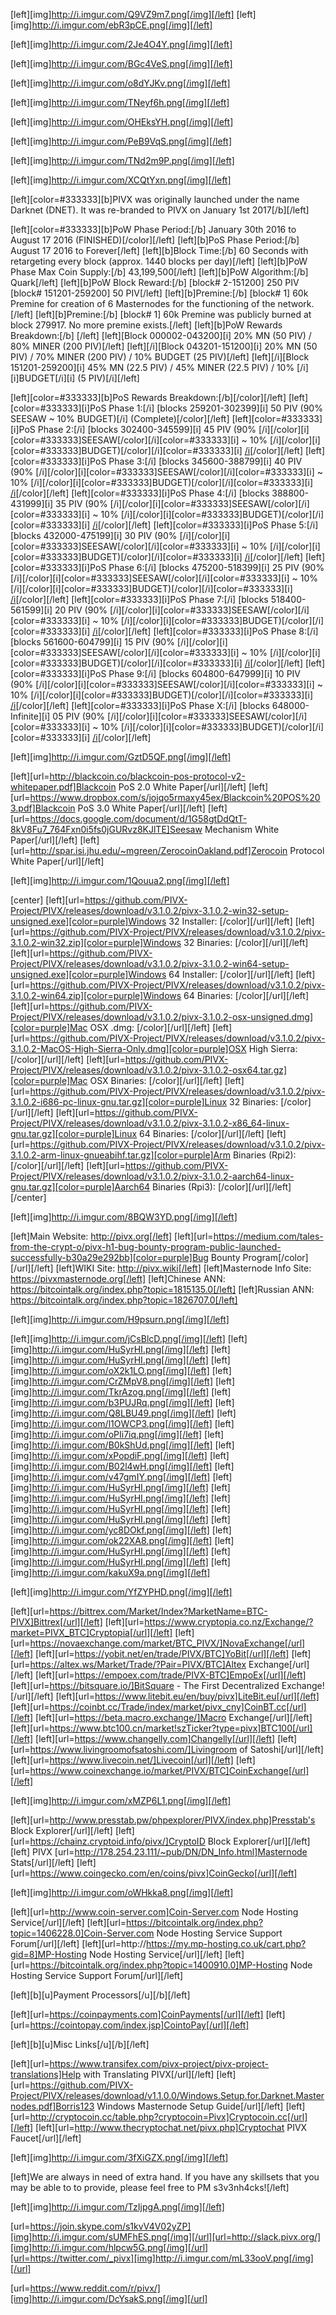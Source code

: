 [left][img]http://i.imgur.com/Q9VZ9m7.png[/img][/left]
[left][img]http://i.imgur.com/ebR3pCE.png[/img][/left]

[left][img]http://i.imgur.com/2Je4O4Y.png[/img][/left]

[left][img]http://i.imgur.com/BGc4VeS.png[/img][/left]

[left][img]http://i.imgur.com/o8dYJKv.png[/img][/left]

[left][img]http://i.imgur.com/TNeyf6h.png[/img][/left]

[left][img]http://i.imgur.com/OHEksYH.png[/img][/left]

[left][img]http://i.imgur.com/PeB9VqS.png[/img][/left]

[left][img]http://i.imgur.com/TNd2m9P.png[/img][/left]

[left][img]http://i.imgur.com/XCQtYxn.png[/img][/left]

[left][color=#333333][b]PIVX was originally launched under the name Darknet (DNET). It was re-branded to PIVX on January 1st 2017[/b][/left]

[left][color=#333333][b]PoW Phase Period:[/b] January 30th 2016 to August 17 2016 (FINISHED)[/color][/left]
[left][b]PoS Phase Period:[/b] August 17 2016 to Forever[/left]
[left][b]Block Time:[/b] 60 Seconds with retargeting every block (approx. 1440 blocks per day)[/left]
[left][b]PoW Phase Max Coin Supply:[/b] 43,199,500[/left]
[left][b]PoW Algorithm:[/b] Quark[/left]
[left][b]PoW Block Reward:[/b] [block# 2-151200] 250 PIV [block# 151201-259200] 50 PIV[/left]
[left][b]Premine:[/b] [block# 1] 60k Premine for creation of 6 Masternodes for the functioning of the network.[/left]
[left][b]Premine:[/b] [block# 1] 60k Premine was publicly burned at block 279917. No more premine exists.[/left]
[left][b]PoW Rewards Breakdown:[/b] [/left]
[left][Block 000002-043200][i] 20% MN (50 PIV) / 80% MINER (200 PIV)[/left]
[left][/i][Block 043201-151200][i] 20% MN (50 PIV) / 70% MINER (200 PIV) / 10% BUDGET (25 PIV)[/left]
[left][/i][Block 151201-259200][i] 45% MN (22.5 PIV) / 45% MINER (22.5 PIV) / 10% [/i][i]BUDGET[/i][i] (5 PIV)[/i][/left]

[left][color=#333333][b]PoS Rewards Breakdown:[/b][/color][/left]
[left][color=#333333][i]PoS Phase 1:[/i] [blocks 259201-302399][i] 50 PIV (90% SEESAW ~ 10% BUDGET)[/i] (Complete)[/color][/left]
[left][color=#333333][i]PoS Phase 2:[/i] [blocks 302400-345599][i] 45 PIV (90% [/i][/color][i][color=#333333]SEESAW[/color][/i][color=#333333][i] ~ 10% [/i][/color][i][color=#333333]BUDGET)[/color][/i][color=#333333][i] [/i](Complete)[/color][/left]
[left][color=#333333][i]PoS Phase 3:[/i] [blocks 345600-388799][i] 40 PIV (90% [/i][/color][i][color=#333333]SEESAW[/color][/i][color=#333333][i] ~ 10% [/i][/color][i][color=#333333]BUDGET)[/color][/i][color=#333333][i] [/i](Complete)[/color][/left]
[left][color=#333333][i]PoS Phase 4:[/i] [blocks 388800-431999][i] 35 PIV (90% [/i][/color][i][color=#333333]SEESAW[/color][/i][color=#333333][i] ~ 10% [/i][/color][i][color=#333333]BUDGET)[/color][/i][color=#333333][i] [/i](Complete)[/color][/left]
[left][color=#333333][i]PoS Phase 5:[/i] [blocks 432000-475199][i] 30 PIV (90% [/i][/color][i][color=#333333]SEESAW[/color][/i][color=#333333][i] ~ 10% [/i][/color][i][color=#333333]BUDGET)[/color][/i][color=#333333][i] [/i](Complete)[/color][/left]
[left][color=#333333][i]PoS Phase 6:[/i] [blocks 475200-518399][i] 25 PIV (90% [/i][/color][i][color=#333333]SEESAW[/color][/i][color=#333333][i] ~ 10% [/i][/color][i][color=#333333]BUDGET)[/color][/i][color=#333333][i] [/i](Complete)[/color][/left]
[left][color=#333333][i]PoS Phase 7:[/i] [blocks 518400-561599][i] 20 PIV (90% [/i][/color][i][color=#333333]SEESAW[/color][/i][color=#333333][i] ~ 10% [/i][/color][i][color=#333333]BUDGET)[/color][/i][color=#333333][i] [/i](Complete)[/color][/left]
[left][color=#333333][i]PoS Phase 8:[/i] [blocks 561600-604799][i] 15 PIV (90% [/i][/color][i][color=#333333]SEESAW[/color][/i][color=#333333][i] ~ 10% [/i][/color][i][color=#333333]BUDGET)[/color][/i][color=#333333][i] [/i](Complete)[/color][/left]
[left][color=#333333][i]PoS Phase 9:[/i] [blocks 604800-647999][i] 10 PIV (90% [/i][/color][i][color=#333333]SEESAW[/color][/i][color=#333333][i] ~ 10% [/i][/color][i][color=#333333]BUDGET)[/color][/i][color=#333333][i] [/i](Complete)[/color][/left]
[left][color=#333333][i]PoS Phase X:[/i] [blocks 648000-Infinite][i] 05 PIV (90% [/i][/color][i][color=#333333]SEESAW[/color][/i][color=#333333][i] ~ 10% [/i][/color][i][color=#333333]BUDGET)[/color][/i][color=#333333][i] [/i](In-Progress)[/color][/left]

[left][img]http://i.imgur.com/GztD5QF.png[/img][/left]

[left][url=http://blackcoin.co/blackcoin-pos-protocol-v2-whitepaper.pdf]Blackcoin PoS 2.0 White Paper[/url][/left]
[left][url=https://www.dropbox.com/s/jojqo5rmaxy45ex/Blackcoin%20POS%203.pdf]Blackcoin PoS 3.0 White Paper[/url][/left]
[left][url=https://docs.google.com/document/d/1G58gtDdQtT-8kV8Fu7_764Fxn0i5fs0jGURvz8KJlTE]Seesaw Mechanism White Paper[/url][/left]
[left][url=http://spar.isi.jhu.edu/~mgreen/ZerocoinOakland.pdf]Zerocoin Protocol White Paper[/url][/left]

[left][img]http://i.imgur.com/1Qouua2.png[/img][/left]

[center]
[left][url=https://github.com/PIVX-Project/PIVX/releases/download/v3.1.0.2/pivx-3.1.0.2-win32-setup-unsigned.exe][color=purple]Windows 32 Installer: [/color][/url][/left]
[left][url=https://github.com/PIVX-Project/PIVX/releases/download/v3.1.0.2/pivx-3.1.0.2-win32.zip][color=purple]Windows 32 Binaries: [/color][/url][/left]
[left][url=https://github.com/PIVX-Project/PIVX/releases/download/v3.1.0.2/pivx-3.1.0.2-win64-setup-unsigned.exe][color=purple]Windows 64 Installer: [/color][/url][/left]
[left][url=https://github.com/PIVX-Project/PIVX/releases/download/v3.1.0.2/pivx-3.1.0.2-win64.zip][color=purple]Windows 64 Binaries: [/color][/url][/left]
[left][url=https://github.com/PIVX-Project/PIVX/releases/download/v3.1.0.2/pivx-3.1.0.2-osx-unsigned.dmg][color=purple]Mac OSX .dmg: [/color][/url][/left]
[left][url=https://github.com/PIVX-Project/PIVX/releases/download/v3.1.0.2/pivx-3.1.0.2-MacOS-High-Sierra-Only.dmg][color=purple]OSX High Sierra: [/color][/url][/left]
[left][url=https://github.com/PIVX-Project/PIVX/releases/download/v3.1.0.2/pivx-3.1.0.2-osx64.tar.gz][color=purple]Mac OSX Binaries: [/color][/url][/left]
[left][url=https://github.com/PIVX-Project/PIVX/releases/download/v3.1.0.2/pivx-3.1.0.2-i686-pc-linux-gnu.tar.gz][color=purple]Linux 32 Binaries: [/color][/url][/left]
[left][url=https://github.com/PIVX-Project/PIVX/releases/download/v3.1.0.2/pivx-3.1.0.2-x86_64-linux-gnu.tar.gz][color=purple]Linux 64 Binaries: [/color][/url][/left]
[left][url=https://github.com/PIVX-Project/PIVX/releases/download/v3.1.0.2/pivx-3.1.0.2-arm-linux-gnueabihf.tar.gz][color=purple]Arm Binaries (Rpi2): [/color][/url][/left]
[left][url=https://github.com/PIVX-Project/PIVX/releases/download/v3.1.0.2/pivx-3.1.0.2-aarch64-linux-gnu.tar.gz][color=purple]Aarch64 Binaries (Rpi3): [/color][/url][/left]
[/center]

[left][img]http://i.imgur.com/8BQW3YD.png[/img][/left]

[left]Main Website: http://pivx.org[/left]
[left][url=https://medium.com/tales-from-the-crypt-o/pivx-h1-bug-bounty-program-public-launched-successfully-b30a29e292bb][color=purple]Bug Bounty Program[/color][/url][/left]
[left]WIKI Site: http://pivx.wiki[/left]
[left]Masternode Info Site: https://pivxmasternode.org[/left]
[left]Chinese ANN: https://bitcointalk.org/index.php?topic=1815135.0[/left]
[left]Russian ANN: https://bitcointalk.org/index.php?topic=1826707.0[/left]

[left][img]http://i.imgur.com/H9psurn.png[/img][/left]

[left][img]http://i.imgur.com/jCsBlcD.png[/img][/left]
[left][img]http://i.imgur.com/HuSyrHI.png[/img][/left]
[left][img]http://i.imgur.com/HuSyrHI.png[/img][/left]
[left][img]http://i.imgur.com/oX2k1LO.png[/img][/left]
[left][img]http://i.imgur.com/CrZMpV8.png[/img][/left]
[left][img]http://i.imgur.com/TkrAzog.png[/img][/left]
[left][img]http://i.imgur.com/b3PUJRq.png[/img][/left]
[left][img]http://i.imgur.com/Q8LBU49.png[/img][/left]
[left][img]http://i.imgur.com/l1OWCP3.png[/img][/left]
[left][img]http://i.imgur.com/oPIi7iq.png[/img][/left]
[left][img]http://i.imgur.com/B0kShUd.png[/img][/left]
[left][img]http://i.imgur.com/xPopdiF.png[/img][/left]
[left][img]http://i.imgur.com/B02l4wH.png[/img][/left]
[left][img]http://i.imgur.com/v47gmIY.png[/img][/left]
[left][img]http://i.imgur.com/HuSyrHI.png[/img][/left]
[left][img]http://i.imgur.com/HuSyrHI.png[/img][/left]
[left][img]http://i.imgur.com/HuSyrHI.png[/img][/left]
[left][img]http://i.imgur.com/HuSyrHI.png[/img][/left]
[left][img]http://i.imgur.com/yc8DOkf.png[/img][/left]
[left][img]http://i.imgur.com/ok22XA8.png[/img][/left]
[left][img]http://i.imgur.com/HuSyrHI.png[/img][/left]
[left][img]http://i.imgur.com/HuSyrHI.png[/img][/left]
[left][img]http://i.imgur.com/kakuX9a.png[/img][/left]

[left][img]http://i.imgur.com/YfZYPHD.png[/img][/left]

[left][url=https://bittrex.com/Market/Index?MarketName=BTC-PIVX]Bittrex[/url][/left]
[left][url=https://www.cryptopia.co.nz/Exchange/?market=PIVX_BTC]Cryptopia[/url][/left]
[left][url=https://novaexchange.com/market/BTC_PIVX/]NovaExchange[/url][/left]
[left][url=https://yobit.net/en/trade/PIVX/BTC]YoBit[/url][/left]
[left][url=https://altex.ws/Market/Trade/?Pair=PIVX/BTC]Altex Exchange[/url][/left]
[left][url=https://empoex.com/trade/PIVX-BTC]EmpoEx[/url][/left]
[left][url=https://bitsquare.io/]BitSquare - The First Decentralized Exchange![/url][/left]
[left][url=https://www.litebit.eu/en/buy/pivx]LiteBit.eu[/url][/left]
[left][url=https://coinbt.cc/Trade/index/market/pivx_cny]CoinBT.cc[/url][/left]
[left][url=https://beta.macro.exchange/]Macro Exchange[/url][/left]
[left][url=https://www.btc100.cn/market!szTicker?type=pivx]BTC100[/url][/left]
[left][url=https://www.changelly.com]Changelly[/url][/left]
[left][url=https://www.livingroomofsatoshi.com/]Livingroom of Satoshi[/url][/left]
[left][url=https://www.livecoin.net/]Livecoin[/url][/left]
[left][url=https://www.coinexchange.io/market/PIVX/BTC]CoinExchange[/url][/left]

[left][img]http://i.imgur.com/xMZP6L1.png[/img][/left]

[left][url=http://www.presstab.pw/phpexplorer/PIVX/index.php]Presstab's Block Explorer[/url][/left]
[left][url=https://chainz.cryptoid.info/pivx/]CryptoID Block Explorer[/url][/left]
[left] PIVX [url=http://178.254.23.111/~pub/DN/DN_Info.html]Masternode Stats[/url][/left]
[left][url=https://www.coingecko.com/en/coins/pivx]CoinGecko[/url][/left]

[left][img]http://i.imgur.com/oWHkka8.png[/img][/left]

[left][url=http://www.coin-server.com]Coin-Server.com Node Hosting Service[/url][/left]
[left][url=https://bitcointalk.org/index.php?topic=1406228.0]Coin-Server.com Node Hosting Service Support Forum[/url][/left]
[left][url=http://https://my.mp-hosting.co.uk/cart.php?gid=8]MP-Hosting Node Hosting Service[/url][/left]
[left][url=https://bitcointalk.org/index.php?topic=1400910.0]MP-Hosting Node Hosting Service Support Forum[/url][/left]

[left][b][u]Payment Processors[/u][/b][/left]

[left][url=https://coinpayments.com]CoinPayments[/url][/left]
[left][url=https://cointopay.com/index.jsp]CointoPay[/url][/left]

[left][b][u]Misc Links[/u][/b][/left]

[left][url=https://www.transifex.com/pivx-project/pivx-project-translations]Help with Translating PIVX[/url][/left]
[left][url=https://github.com/PIVX-Project/PIVX/releases/download/v1.1.0.0/Windows.Setup.for.Darknet.Masternodes.pdf]Borris123 Windows Masternode Setup Guide[/url][/left]
[left][url=http://cryptocoin.cc/table.php?cryptocoin=Pivx]Cryptocoin.cc[/url][/left]
[left][url=http://www.thecryptochat.net/pivx.php]Cryptochat PIVX Faucet[/url][/left]

[left][img]http://i.imgur.com/3fXiGZX.png[/img][/left]

[left]We are always in need of extra hand. If you have any skillsets that you may be able to to provide, please feel free to PM s3v3nh4cks![/left]

[left][img]http://i.imgur.com/TzIjpgA.png[/img][/left]

[url=https://join.skype.com/s1kvV4V02yZP][img]http://i.imgur.com/sUMFhES.png[/img][/url][url=http://slack.pivx.org/][img]http://i.imgur.com/hlpcw5G.png[/img][/url][url=https://twitter.com/_pivx][img]http://i.imgur.com/mL33ooV.png[/img][/url]

[url=https://www.reddit.com/r/pivx/][img]http://i.imgur.com/DcYsakS.png[/img][/url]
